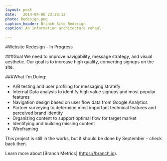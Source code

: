 ```yaml
---
layout: post
date:   2014-04-06 23:26:12
photo: Redesign.png
caption_header: Branch Site Redesign
caption: An information architecture rehaul

---
```


#Website Redesign - In Progress

###Goal
We need to improve navigability, message strategy, and visual aesthetic. Our goal is to increase high quality, converting signups on the site.

###What I'm Doing:
- A/B testing and user profiling for messaging stratefy
- Internal Data analysis to identify high value signups and most popular features
- Navigation design based on user flow data from Google Analytics
- Partner surveying to determine most important technical features and perceived brand identity
- Organizing content to support optimal flow for target market
- Identifying and building missing content
- Wireframing

This project is still in the works, but it should be done by September - check back then.


Learn more about [Branch Metrics] (https://branch.io).